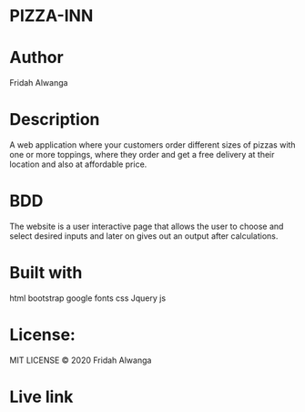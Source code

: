 # PIZZA-INN
# Author
Fridah Alwanga
# Description
A web application where your customers order different sizes of pizzas with one or more toppings, where they order and get a free delivery at their location and also at affordable price.
# BDD
The website is a user interactive page that allows the user to choose and select desired inputs and later on gives out an output after calculations.
# Built with
html
bootstrap
google fonts
css
Jquery
js
# License:
MIT LICENSE © 2020 Fridah Alwanga
# Live link

